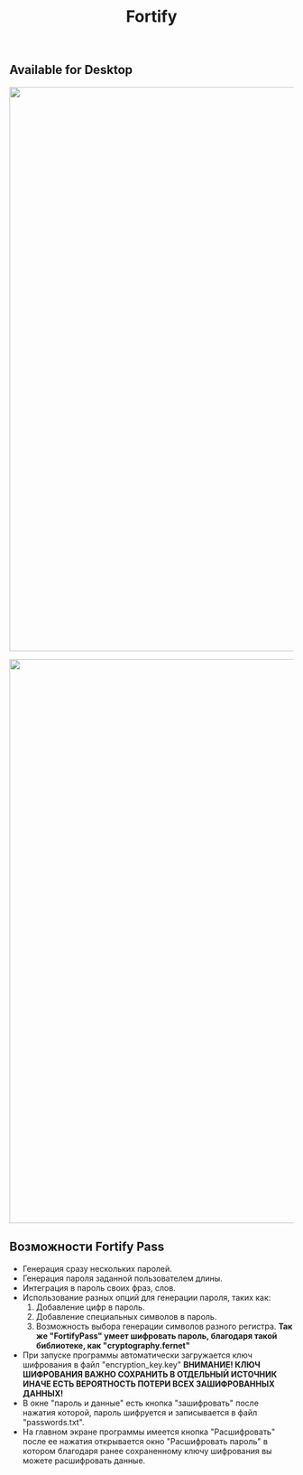 <h1 align="center"> Fortify </h1> <br>

## Available for Desktop

<p align="center">
  <img src = "https://github.com/mazeonst/Fortifypasswordsgenerator/blob/main/images/fortifypresent.png?raw=true" width=1000>
</p>

<p align="center">
  <img src = "https://github.com/mazeonst/Fortifypasswordsgenerator/blob/main/images/%D0%9C%D0%BE%D0%BA%D0%B0%D0%BF%20%D0%9D%D0%BE%D1%83%D1%82%D0%B1%D1%83%D0%BA%D0%B0.png?raw=true" width=1000>
</p>

## Возможности Fortify Pass

* Генерация сразу нескольких паролей.
* Генерация пароля заданной пользователем длины. 
* Интеграция в пароль своих фраз, слов. 
* Использование разных опций для генерации пароля, таких как:
  1. Добавление цифр в пароль. 
  2. Добавление специальных символов в пароль. 
  3. Возможность выбора генерации символов разного регистра. 
<b>Так же "FortifyPass" умеет шифровать пароль, благодаря такой библиотеке, как "cryptography.fernet"</b>
* При запуске программы автоматически загружается ключ шифрования в файл "encryption_key.key"
<b>ВНИМАНИЕ! КЛЮЧ ШИФРОВАНИЯ ВАЖНО СОХРАНИТЬ В ОТДЕЛЬНЫЙ ИСТОЧНИК ИНАЧЕ ЕСТЬ ВЕРОЯТНОСТЬ ПОТЕРИ ВСЕХ ЗАШИФРОВАННЫХ ДАННЫХ!</b>
* В окне "пароль и данные" есть кнопка "зашифровать" после нажатия которой, пароль шифруется и записывается в файл "passwords.txt".
* На главном экране программы имеется кнопка "Расшифровать" после ее нажатия открывается окно "Расшифровать пароль" в котором благодаря ранее сохраненному ключу шифрования вы можете расшифровать данные.
